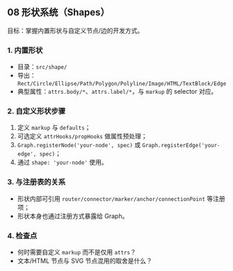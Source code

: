 ## 08 形状系统（Shapes）

目标：掌握内置形状与自定义节点/边的开发方式。

### 1. 内置形状

- 目录：`src/shape/`
- 导出：`Rect/Circle/Ellipse/Path/Polygon/Polyline/Image/HTML/TextBlock/Edge`
- 典型属性：`attrs.body/*`、`attrs.label/*`，与 `markup` 的 selector 对应。

### 2. 自定义形状步骤

1) 定义 `markup` 与 `defaults`；
2) 可选定义 `attrHooks/propHooks` 做属性预处理；
3) `Graph.registerNode('your-node', spec)` 或 `Graph.registerEdge('your-edge', spec)`；
4) 通过 `shape: 'your-node'` 使用。

### 3. 与注册表的关系

- 形状内部可引用 `router/connector/marker/anchor/connectionPoint` 等注册项；
- 形状本身也通过注册方式暴露给 Graph。

### 4. 检查点

- 何时需要自定义 `markup` 而不是仅用 `attrs`？
- 文本/HTML 节点与 SVG 节点混用的取舍是什么？







